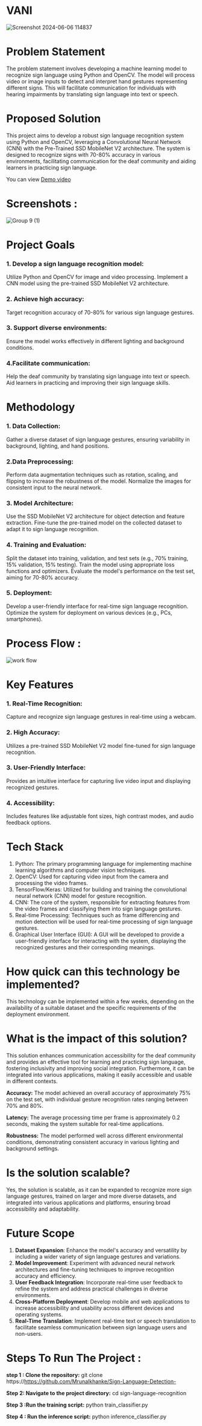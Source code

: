 # VANI 
![Screenshot 2024-06-06 114837](https://github.com/Mrunalkhanke/Sign-Language-Detection-/assets/136327297/00526f79-18d0-42df-b4bb-7c0c301d2f2f)

# Problem Statement 
The problem statement involves developing a machine learning model to recognize sign language using Python and OpenCV. The model will process video or image inputs to detect and interpret hand gestures representing different signs. This will facilitate communication for individuals with hearing impairments by translating sign language into text or speech.

# Proposed Solution 
This project aims to develop a robust sign language recognition system using Python and OpenCV, leveraging a Convolutional Neural Network (CNN) with the Pre-Trained SSD MobileNet V2 architecture. 
The system is designed to recognize signs with 70-80% accuracy in various environments, facilitating communication for the deaf community and aiding learners in practicing sign language.

You can view [Demo video](https://drive.google.com/file/d/1FGzaVH7WWBe-hBcguFbSeC0x8rzJFwiV/view?usp=drive_link)
# Screenshots :
![Group 9 (1)](https://github.com/Mrunalkhanke/Sign-Language-Detection-/assets/136327297/4163b208-269e-4ca3-8712-45ce65398c77)

# Project Goals

### 1. Develop a sign language recognition model:
Utilize Python and OpenCV for image and video processing.
Implement a CNN model using the pre-trained SSD MobileNet V2 architecture.
### 2. Achieve high accuracy:
Target recognition accuracy of 70-80% for various sign language gestures.
### 3. Support diverse environments:
Ensure the model works effectively in different lighting and background conditions.
### 4.Facilitate communication:
Help the deaf community by translating sign language into text or speech.
Aid learners in practicing and improving their sign language skills.

# Methodology

### 1. Data Collection:
Gather a diverse dataset of sign language gestures, ensuring variability in background, lighting, and hand positions.
### 2.Data Preprocessing:
Perform data augmentation techniques such as rotation, scaling, and flipping to increase the robustness of the model.
Normalize the images for consistent input to the neural network.
### 3. Model Architecture:
Use the SSD MobileNet V2 architecture for object detection and feature extraction.
Fine-tune the pre-trained model on the collected dataset to adapt it to sign language recognition.
### 4. Training and Evaluation:
Split the dataset into training, validation, and test sets (e.g., 70% training, 15% validation, 15% testing).
Train the model using appropriate loss functions and optimizers.
Evaluate the model's performance on the test set, aiming for 70-80% accuracy.
### 5. Deployment:
Develop a user-friendly interface for real-time sign language recognition.
Optimize the system for deployment on various devices (e.g., PCs, smartphones).

# Process Flow : 
![work flow](https://github.com/Mrunalkhanke/Sign-Language-Detection-/assets/136327297/cd49602a-10b6-4f57-ab1a-b02c583211cc)


#  Key Features
### 1. Real-Time Recognition:  
Capture and recognize sign language gestures in real-time using a webcam.
### 2. High Accuracy:
Utilizes a pre-trained SSD MobileNet V2 model fine-tuned for sign language recognition.
### 3. User-Friendly Interface: 
Provides an intuitive interface for capturing live video input and displaying recognized gestures.
### 4. Accessibility: 
Includes features like adjustable font sizes, high contrast modes, and audio feedback options.

# Tech Stack 
1.  Python: The primary programming language for implementing machine learning algorithms and computer vision techniques.
2.  OpenCV: Used for capturing video input from the camera and processing the video frames.
3. TensorFlow/Keras: Utilized for building and training the convolutional neural network (CNN) model for gesture recognition.
4. CNN: The core of the system, responsible for extracting features from the video frames and classifying them into sign language gestures.
5. Real-time Processing: Techniques such as frame differencing and motion detection will be used for real-time processing of sign language gestures.
6. Graphical User Interface (GUI): A GUI will be developed to provide a user-friendly interface for interacting with the system, displaying the recognized gestures and their corresponding meanings.

# How quick can this technology be implemented?
This technology can be implemented within a few weeks, depending on the availability of a suitable dataset and the specific requirements of the deployment environment.

# What is the impact of this solution?
This solution enhances communication accessibility for the deaf community and provides an effective tool for learning and practicing sign language, fostering inclusivity and improving social integration. Furthermore, it can be integrated into various applications, making it easily accessible and usable in different contexts.

**Accuracy:** The model achieved an overall accuracy of approximately 75% on the test set, with individual gesture recognition rates ranging between 70% and 80%.

**Latency:** The average processing time per frame is approximately 0.2 seconds, making the system suitable for real-time applications.

**Robustness:** The model performed well across different environmental conditions, demonstrating consistent accuracy in various lighting and background settings.

# Is the solution scalable?
Yes, the solution is scalable, as it can be expanded to recognize more sign language gestures, trained on larger and more diverse datasets, and integrated into various applications and platforms, ensuring broad accessibility and adaptability.

# Future Scope
1. **Dataset Expansion**: Enhance the model's accuracy and versatility by including a wider variety of sign language gestures and variations.
2. **Model Improvement**: Experiment with advanced neural network architectures and fine-tuning techniques to improve recognition accuracy and efficiency.
3. **User Feedback Integration**: Incorporate real-time user feedback to refine the system and address practical challenges in diverse environments.
4. **Cross-Platform Deployment**: Develop mobile and web applications to increase accessibility and usability across different devices and operating systems.
5. **Real-Time Translation**: Implement real-time text or speech translation to facilitate seamless communication between sign language users and non-users.
  
# Steps To Run The Project : 
 **step 1 : Clone the repository:**
 git clone https://https://github.com/Mrunalkhanke/Sign-Language-Detection-

 **Step 2: Navigate to the project directory:**
 cd sign-language-recognition

**Step 3 :Run the training script:** 
python train_classifier.py

**Step 4 : Run the inference script:**
python inference_classifier.py








